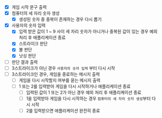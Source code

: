 - [x] 게임 시작 문구 출력
- [x] 컴퓨터의 세 자리 숫자 생성
  - [x] 생성된 숫자 중 중복이 존재하는 경우 다시 뽑기
- [x] 사용자의 숫자 입력
  - [x] 입력 받은 값이 1 ~ 9 사이 세 자리 숫자가 아니거나 중복된 값이 있는 경우 예외 처리 후 애플리케이션 종료
  - [x] 스트라이크 판단
  - [x] 볼 판단
  - [x] 낫싱 판단
- [ ] 판단 결과 출력
- [ ] 3스트라이크가 아닌 경우 `사용자의 숫자 입력` 부터 다시 시작
- [ ] 3스트라이크인 경우, 게임을 종료하는 메시지 출력
  - [ ] 게임을 다시 시작할지 여부를 묻는 메시지 출력
  - [ ] 1 또는 2를 입력받아 게임을 다시 시작하거나 애플리케이션 종료
    - [ ] 입력된 값이 1 또는 2가 아닌 경우 예외 처리 후 애플리케이션 종료
    - [ ] 1을 입력받아 게임을 다시 시작하는 경우 `컴퓨터의 세 자리 숫자 생성`부터 다시 시작
    - [ ] 2를 입력받으면 애플리케이션 완전히 종료